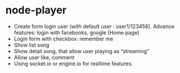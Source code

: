 node-player
===========

- Create form login user (with default user : user1/123456). Advance features: login with facebooks, google (Home page)
- Login form with checkbox: remember me
- Show list song
- Show detail song, that allow user playing as “streaming”
- Allow user like, comment
- Using socket.io or engine.io for realtime features.
